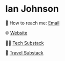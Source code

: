 # Ian Johnson

💬 How to reach me: [Email](mailto:tacoda@hey.com)

🌐 [Website](https://tacoda.github.io)

🧑‍💻 [Tech Substack](https://diffengine.substack.com/)

🧳 [Travel Substack](https://roamingroots.substack.com/)
